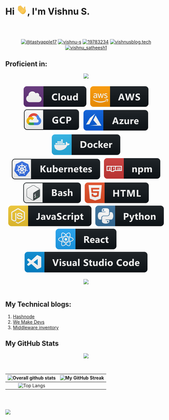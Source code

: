 # Hi <img width="33" src="https://github.com/1999AZZAR/1999AZZAR/blob/main/resources/img/waving.gif">, I'm Vishnu S. 

<br>
<p align="center"> <br>
<a href="https://twitter.com/tastyapple17" target="blank"><img align="center" src="https://raw.githubusercontent.com/rahuldkjain/github-profile-readme-generator/master/src/images/icons/Social/twitter.svg" alt="@tastyapple17" height="30" width="40" /></a>
<a href="https://www.linkedin.com/in/vishnu-s-763644196/" target="blank"><img align="center" src="https://raw.githubusercontent.com/rahuldkjain/github-profile-readme-generator/master/src/images/icons/Social/linked-in-alt.svg" alt="vishnu-s" height="30" width="40" /></a>
<a href="https://stackoverflow.com/users/19783234/vishnu-s" target="blank"><img align="center" src="https://raw.githubusercontent.com/rahuldkjain/github-profile-readme-generator/master/src/images/icons/Social/stack-overflow.svg" alt="19783234" height="30" width="40" /></a>
<a href="https://vishnusblog.tech/" target="blank"><img align="center" src="https://raw.githubusercontent.com/rahuldkjain/github-profile-readme-generator/master/src/images/icons/Social/hashnode.svg" alt="vishnusblog.tech" height="30" width="40" /></a>
<a href="https://www.hackerrank.com/vishnu_satheesh1" target="blank"><img align="center" src="https://raw.githubusercontent.com/rahuldkjain/github-profile-readme-generator/master/src/images/icons/Social/hackerrank.svg" alt="vishnu_satheesh1" height="30" width="40" /></a>
</p>

## Proficient in: 
<p align="center">
  <img src = "https://media2.giphy.com/media/QssGEmpkyEOhBCb7e1/giphy.gif?cid=ecf05e47a0n3gi1bfqntqmob8g9aid1oyj2wr3ds3mg700bl&rid=giphy.gif" width = 30px> <br>
<br>
  <!-- For more icons please follow  https://github.com/MikeCodesDotNET/ColoredBadges -->
    <img src="https://raw.githubusercontent.com/8bithemant/8bithemant/master/svg/dev/misc/cloud.svg" alt="cloud" style="vertical-align:top; margin:4px">
  <img src="https://raw.githubusercontent.com/8bithemant/8bithemant/master/svg/dev/services/aws.svg" alt="aws" style="vertical-align:top; margin:4px">
    <img src="https://raw.githubusercontent.com/8bithemant/8bithemant/master/svg/dev/services/gcp.svg" alt="gcp" style="vertical-align:top; margin:4px">
 <img src="svg/azure.svg" alt="azure" style="vertical-align:top; margin:6px 4px">
   <img src="svg/docker.svg" alt="docker" style="vertical-align:top; margin:6px 4px">
  <img src="svg/kubernetes.svg" alt="kubernetes" style="vertical-align:top; margin:6px 4px">
  <img src="https://raw.githubusercontent.com/8bithemant/8bithemant/master/svg/dev/services/npm.svg" alt="npm" style="vertical-align:top; margin:4px">
  <img src="https://raw.githubusercontent.com/8bithemant/8bithemant/master/svg/dev/tools/bash.svg" alt="bash" style="vertical-align:top; margin:4px">
  <img src="https://raw.githubusercontent.com/8bithemant/8bithemant/master/svg/dev/languages/html.svg" alt="html" style="vertical-align:top; margin:4px">    
  <img src="https://raw.githubusercontent.com/8bithemant/8bithemant/master/svg/dev/languages/js.svg" alt="js" style="vertical-align:top; margin:4px">
  <img src="https://raw.githubusercontent.com/8bithemant/8bithemant/master/svg/dev/languages/python.svg" alt="python" style="vertical-align:top; margin:4px">
  <img src="https://raw.githubusercontent.com/8bithemant/8bithemant/master/svg/dev/frameworks/react.svg" alt="react" style="vertical-align:top; margin:4px">
  <img src="https://raw.githubusercontent.com/8bithemant/8bithemant/master/svg/dev/tools/visualstudio_code.svg" alt="vscode" style="vertical-align:top; margin:4px">
<br> <br>
  <img src = "https://media2.giphy.com/media/QssGEmpkyEOhBCb7e1/giphy.gif?cid=ecf05e47a0n3gi1bfqntqmob8g9aid1oyj2wr3ds3mg700bl&rid=giphy.gif" width = 30px> <br>
<br>
  </p>
 
 ## My Technical blogs:
 1. [Hashnode](https://vishnusblog.tech/)
 2. [We Make Devs](https://blog.wemakedevs.org/how-do-websites-redirect-to-your-location-based-version)
 3. [Middleware inventory](https://www.middlewareinventory.com/blog/author/vishnu/)
  </p>
  
## My GitHub Stats
<!-- ## Github Contributions 📈 -->
<p align='center'>
<img src="https://activity-graph.herokuapp.com/graph?username=vishnus17&theme=react-dark&hide_border=true">
<p><br>
  
| ![Overall github stats](https://github-readme-stats.vercel.app/api?username=vishnus17&show_icons=true&theme=react)             | ![My GitHub Streak](https://github-readme-streak-stats.herokuapp.com/?user=vishnus17&theme=react)                                                                                                           |
| --------------------------------------------------------------------------------------------------------------------------------- | ----------------------------------------------------------------------------------------------------------------------------------------------------------------------------------------------------------------- |
| <div align="center"> ![Top Langs](https://github-readme-stats.vercel.app/api/top-langs/?username=vishnus17&langs_count=8&theme=react&layout=compact) | </div> 
  

<div align="left"><br>
 <br>
  
![](https://komarev.com/ghpvc/?username=vishnus17&label=PROFILE+VIEWS&style=for-the-badge&color=brightgreen)

</div><br>

